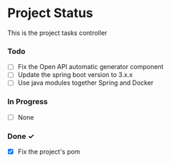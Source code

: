 # Project Status

This is the project tasks controller

### Todo

- [ ] Fix the Open API automatic generator component
- [ ] Update the spring boot version to 3.x.x
- [ ] Use java modules together Spring and Docker

### In Progress

- [ ] None

### Done ✓

- [x] Fix the project's pom